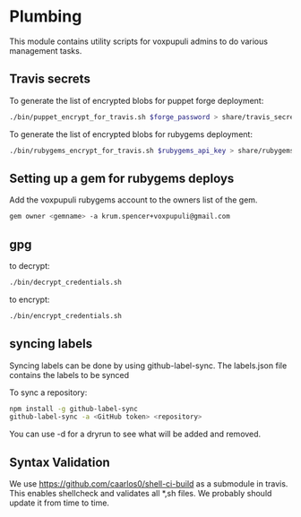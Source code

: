 # Plumbing

This module contains utility scripts for voxpupuli admins to
do various management tasks.

## Travis secrets

To generate the list of encrypted blobs for puppet forge deployment:

```bash
./bin/puppet_encrypt_for_travis.sh $forge_password > share/travis_secrets
```

To generate the list of encrypted blobs for rubygems deployment:

```bash
./bin/rubygems_encrypt_for_travis.sh $rubygems_api_key > share/rubygems_travis_secrets
```

## Setting up a gem for rubygems deploys

Add the voxpupuli rubygems account to the owners list of the gem.

```bash
gem owner <gemname> -a krum.spencer+voxpupuli@gmail.com
```

## gpg

to decrypt:

```bash
./bin/decrypt_credentials.sh
```

to encrypt:

```bash
./bin/encrypt_credentials.sh
```

## syncing labels

Syncing labels can be done by using github-label-sync. The labels.json file
contains the labels to be synced

To sync a repository:

```bash
npm install -g github-label-sync
github-label-sync -a <GitHub token> <repository>
```

You can use -d for a dryrun to see what will be added and removed.

## Syntax Validation

We use <https://github.com/caarlos0/shell-ci-build> as a submodule in travis. This enables shellcheck and validates all \*,sh files. We probably should update it from time to time.
